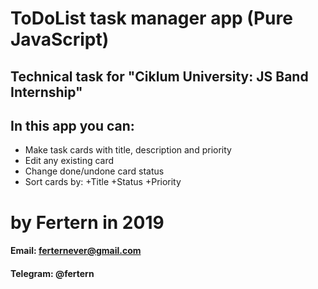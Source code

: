 # ToDoList task manager app (Pure JavaScript)

## Technical task for "Ciklum University: JS Band Internship"

## In this app you can:

- Make task cards with title, description and priority
- Edit any existing card
- Change done/undone card status
- Sort cards by:
  +Title
  +Status
  +Priority

# by Fertern in 2019

#### Email: ferternever@gmail.com

#### Telegram: @fertern
